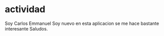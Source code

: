 # actividad
Soy Carlos Emmanuel
Soy nuevo en esta aplicacion
se me hace bastante interesante 
Saludos.

